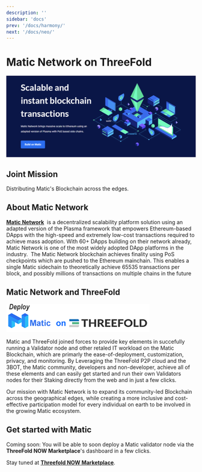 ```yaml
---
description: ''
sidebar: 'docs'
prev: '/docs/harmony/'
next: '/docs/neo/'
---
```


# Matic Network on ThreeFold

![](./img/matic1.png)


## Joint Mission

Distributing Matic's Blockchain across the edges.

## About Matic Network

**[Matic Network](https://matic.network/)**  is a decentralized scalability platform solution using an adapted version of the Plasma framework that empowers Ethereum-based DApps with the high-speed and extremely low-cost transactions required to achieve mass adoption. With 60+ DApps building on their network already, Matic Network is one of the most widely adopted DApp platforms in the industry.  The Matic Network blockchain achieves finality using PoS checkpoints which are pushed to the Ethereum mainchain. This enables a single Matic sidechain to theoretically achieve 65535 transactions per block, and possibly millions of transactions on multiple chains in the future

## Matic Network and ThreeFold

![](./img/matic2.png)


Matic and ThreeFold joined forces to provide key elements in succefully running a Validator node and other retaled IT workload on the Matic Blockchain, which are primarly the ease-of-deployment, customization, privacy, and monitoring. By Leveraging the ThreeFold P2P cloud and the 3BOT, the Matic community, developers and non-developer, achieve all of these elements and can easily get started and run their own Validators nodes for their Staking directly from the web and in just a few clicks. 

Our mission with Matic Network is to expand its community-led Blockchain across the geographical edges, while creating a more inclusive and cost-effective participation model for every individual on earth to be involved in the growing Matic ecosystem. 

## Get started with Matic

Coming soon:
You will be able to soon deploy a Matic validator node via the **ThreeFold NOW Marketplace**'s dashboard in a few clicks.

Stay tuned at **[Threefold NOW Marketplace](https://marketplace.threefold.io)**.
